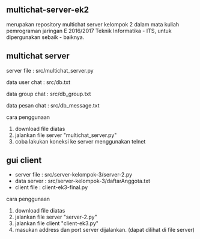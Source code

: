 multichat-server-ek2
--------------------

merupakan repository multichat server kelompok 2 dalam mata kuliah pemrograman jaringan E 2016/2017 Teknik Informatika - ITS, untuk dipergunakan sebaik - baiknya.

multichat server
----------------

server file     : src/multichat_server.py

data user chat  : src/db.txt

data group chat : src/db_group.txt

data pesan chat : src/db_message.txt

cara penggunaan

1. download file diatas
2. jalankan file server "multichat_server.py"
3. coba lakukan koneksi ke server menggunakan telnet

gui client
----------

- server file     : src/server-kelompok-3/server-2.py
- data server     : src/server-kelompok-3/daftarAnggota.txt
- client file     : client-ek3-final.py

cara penggunaan

1. download file diatas
2. jalankan file server "server-2.py"
3. jalankan file client "client-ek3.py"
4. masukan address dan port server dijalankan. (dapat dilihat di file server)
